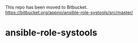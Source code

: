 This repo has been moved to Bitbucket.
https://bitbucket.org/appno/ansible-role-systools/src/master/

# ansible-role-systools
